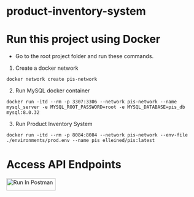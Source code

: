 # product-inventory-system

# Run this project using Docker
- Go to the root project folder and run these commands.
1. Create a docker network
```
docker network create pis-network
```

2. Run MySQL docker container
```
docker run -itd --rm -p 3307:3306 --network pis-network --name mysql_server -e MYSQL_ROOT_PASSWORD=root -e MYSQL_DATABASE=pis_db mysql:8.0.32
```

3. Run Product Inventory System
```
docker run -itd --rm -p 8084:8084 --network pis-network --env-file ./environments/prod.env --name pis elleined/pis:latest
```

# Access API Endpoints
[<img src="https://run.pstmn.io/button.svg" alt="Run In Postman" style="width: 128px; height: 32px;">](https://app.getpostman.com/run-collection/26932885-c9e03e71-e43d-4b94-a1a7-4112f3cf265c?action=collection%2Ffork&source=rip_markdown&collection-url=entityId%3D26932885-c9e03e71-e43d-4b94-a1a7-4112f3cf265c%26entityType%3Dcollection%26workspaceId%3Dc9f39f68-b16b-441e-b666-de275a8908b0)